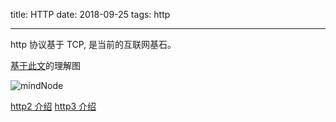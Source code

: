 title: HTTP
date: 2018-09-25
tags: http

---

http 协议基于 TCP, 是当前的互联网基石。

[基于此文](https://github.com/jasonGeng88/blog/blob/master/201705/https.md)的理解图

![mindNode](HTTP.png)

[http2 介绍](https://legacy.gitbook.com/book/bagder/http2-explained/details)
[http3 介绍](https://github.com/bagder/http3-explained)